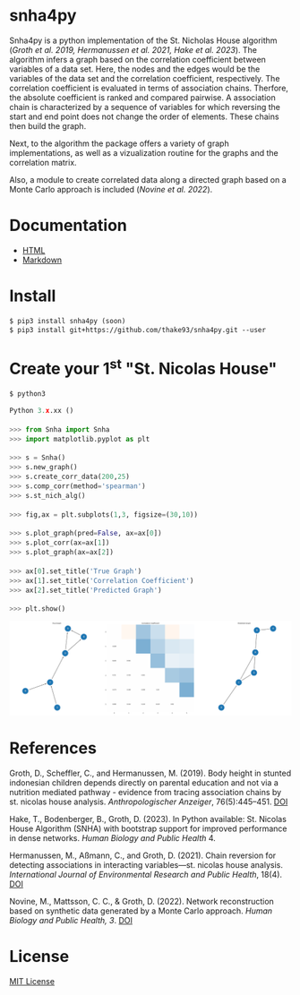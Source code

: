 # snha4py
Snha4py is a python implementation of the St. Nicholas House algorithm (_Groth et al. 2019, Hermanussen et al. 2021, Hake et al. 2023_). 
The algorithm infers a graph based on the correlation coefficient between variables of a data set. Here, the nodes and the edges would be the variables of the data set and the correlation coefficient, respectively. 
The correlation coefficient is evaluated in terms of association chains. 
Therfore, the absolute coefficient is ranked and compared pairwise.
A association chain is characterized by a sequence of variables for which reversing the start and end point does not change the order of elements.
These chains then build the graph.

Next, to the algorithm the package offers a variety of graph implementations, as well as a vizualization routine for the graphs and the correlation matrix.

Also, a module to create correlated data along a directed graph based on a Monte Carlo approach is included (_Novine et al. 2022_).

# Documentation

- [HTML](https://htmlpreview.github.io/?https://github.com/thake93/snha4py/blob/main/docs/Snha.html)
- [Markdown](https://github.com/thake93/snha4py/blob/main/docs/Snha.md)

# Install
```
$ pip3 install snha4py (soon)
$ pip3 install git+https://github.com/thake93/snha4py.git --user
```

# Create your 1<sup>st</sup> "St. Nicolas House"
```shell
$ python3
```
```python
Python 3.x.xx ()

>>> from Snha import Snha
>>> import matplotlib.pyplot as plt

>>> s = Snha()
>>> s.new_graph()
>>> s.create_corr_data(200,25)
>>> s.comp_corr(method='spearman')
>>> s.st_nich_alg()

>>> fig,ax = plt.subplots(1,3, figsize=(30,10))

>>> s.plot_graph(pred=False, ax=ax[0])
>>> s.plot_corr(ax=ax[1])
>>> s.plot_graph(ax=ax[2])

>>> ax[0].set_title('True Graph')
>>> ax[1].set_title('Correlation Coefficient')
>>> ax[2].set_title('Predicted Graph')

>>> plt.show()
```
<div align="center">
  <img src="https://github.com/thake93/snha4py/blob/main/examples/example.png">
</div>

# References
Groth, D., Scheffler, C., and Hermanussen, M. (2019). Body height in stunted indonesian children
depends directly on parental education and not via a nutrition mediated pathway - evidence
from tracing association chains by st. nicolas house analysis. *Anthropologischer Anzeiger*,
76(5):445–451. [DOI](https://doi.org/10.1127/anthranz/2019/1027)

Hake, T., Bodenberger, B., Groth, D. (2023). In Python available: St. Nicolas House Algorithm (SNHA)
with bootstrap support for improved performance in dense networks. *Human Biology and Public Health* 4.

Hermanussen, M., Aßmann, C., and Groth, D. (2021). Chain reversion for detecting associations
in interacting variables—st. nicolas house analysis. *International Journal of Environmental
Research and Public Health*, 18(4). [DOI](https://doi.org/10.3390%2Fijerph18041741)

Novine, M., Mattsson, C. C., & Groth, D. (2022). Network reconstruction based on synthetic data generated by a Monte Carlo approach. *Human Biology and Public Health, 3*. 
[DOI](https://doi.org/10.52905/hbph2021.3.26)

# License
[MIT License](https://github.com/thake93/snha4py/blob/main/LICENSE)
